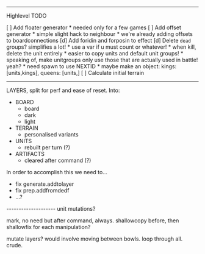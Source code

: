 

-----------



Highlevel TODO

 [ ] Add floater generator
     * needed only for a few games
 [ ] Add offset generator
     * simple slight hack to neighbour
     * we're already adding offsets to boardconnections
 [d] Add foridin and forposin to effect
 [d] Delete `dead` groups? simplifies a lot!
     * use a var if u must count or whatever!
     * when kill, delete the unit entirely
     * easier to copy units and default unit groups!
     * speaking of, make unitgroups only use those that are actually used in battle! yeah?
     * need spawn to use NEXTID
     * maybe make an object:
     	kings: [units,kings],
     	queens: [units,]
 [ ] Calculate initial terrain 




---------

LAYERS, split for perf and ease of reset. Into:

*    BOARD
     *    board
     *    dark
     *    light
*    TERRAIN
     *    personalised variants
*    UNITS
     *    rebuilt per turn (?)
*    ARTIFACTS
     *    cleared after command (?)


In order to accomplish this we need to...

*    fix generate.addtolayer
*    fix prep.addfromdedf
*    ...?




 -------------------- unit mutations?

 mark, no need
 but after command, always.
 shallowcopy before, then shallowfix for each manipulation?


 mutate layers? would involve moving between bowls. loop through all. crude.
